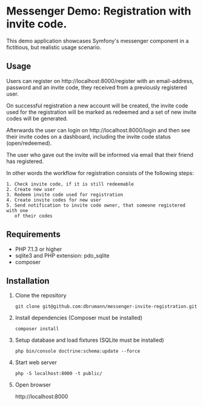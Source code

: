 Messenger Demo: Registration with invite code.
==============================================

This demo application showcases Symfony's messenger component in a fictitious,
but realistic usage scenario.

Usage
-----

Users can register on http://localhost:8000/register with an email-address,
password and an invite code, they received from a previously registered user.

On successful registration a new account will be created, the invite code used
for the registration will be marked as redeemed and a set of new invite codes
will be generated.

Afterwards the user can login on http://localhost:8000/login and then see their
invite codes on a dashboard, including the invite code status (open/redeemed).

The user who gave out the invite will be informed via email that their friend
has registered.

In other words the workflow for registration consists of the following steps:

    1. Check invite code, if it is still redeemable
    2. Create new user
    3. Redeem invite code used for registration
    4. Create invite codes for new user
    5. Send notification to invite code owner, that someone registered with one
       of their codes

Requirements
------------

- PHP 7.1.3 or higher
- sqlite3 and PHP extension: pdo_sqlite
- composer

Installation
------------

1. Clone the repository

    ```
    git clone git@github.com:dbrumann/messenger-invite-registration.git
    ```

2. Install dependencies (Composer must be installed)

    ```
    composer install
    ```

3. Setup database and load fixtures (SQLite must be installed)

    ```
    php bin/console doctrine:schema:update --force
    ```

4. Start web server

    ```
    php -S localhost:8000 -t public/
    ```
    
5. Open browser

    http://localhost:8000
